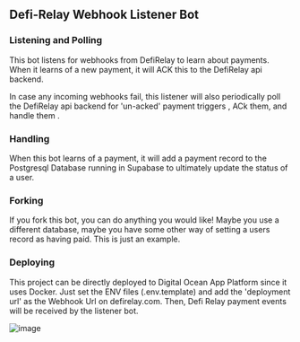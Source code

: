 ## Defi-Relay Webhook Listener Bot 



### Listening and Polling 

This bot listens for webhooks from DefiRelay to learn about payments.   When it learns of a new payment, it will ACK this to the DefiRelay api backend.   


In case any incoming webhooks fail, this listener will also periodically poll the DefiRelay api backend for 'un-acked' payment triggers , ACk them, and handle them .


### Handling   

When this bot learns of a payment, it will add a payment record to the Postgresql Database running in Supabase to ultimately update the status of a user.  


### Forking 
If you fork this bot, you can do anything you would like!  Maybe you use a different database, maybe you have some other way of setting a users record as having paid.  This is just an example.     


### Deploying 
This project can be directly deployed to Digital Ocean App Platform since it uses Docker.  Just set the ENV files (.env.template) and add the 'deployment url' as the Webhook Url on defirelay.com.  Then, Defi Relay payment events will be received by the listener bot.  

![image](https://github.com/user-attachments/assets/ba6440d0-93cf-4c09-baa4-6c52e6d24852)



